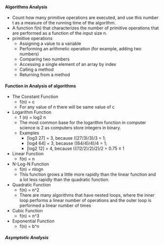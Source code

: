 #### Algorithms Analysis
* Count how many primitive operations are executed, and use this number t as a measure of the running time of the algorithm.
* A function f(n) that characterizes the number of primitive operations that are performed as a function of the input size n.
* primitive operations
  * Assigning a value to a variable
  * Performing an arithmetic operation (for example, adding two numbers) 
  * Comparing two numbers
  * Accessing a single element of an array by index
  * Calling a method
  * Returning from a method
 
#### Function in Analysis of algorithms
* The Constant Function
   * f(n) = c
   * For any value of n there will be same value of c
* Logarithm Function
  * f (n) = log2 n
  * The most common base for the logarithm function in computer science is 2 as
    computers store integers in binary.
  * Examples
    * [log3 27] = 3, because ((27/3)/3)/3 = 1;
    * [log4 64] = 3, because ((64/4)/4)/4 = 1;
    * [log2 12] = 4, because (((12/2)/2)/2)/2 = 0.75 ≤ 1
* Linear Function
  * f(n) = n
* N-Log-N Function
  * f(n) = nlogn
  * This function grows a little more rapidly than the linear function and a lot less rapidly than the quadratic function.
* Quadratic Function
  * f(n) = n^2
  * There are many algorithms that have nested loops, where the inner loop performs a linear number of operations and the outer loop is performed a linear number of times
* Cubic Function
  * f(n) = n^3
* Exponential Function
  * f(n) = b^n
##### Asymptotic Analysis






